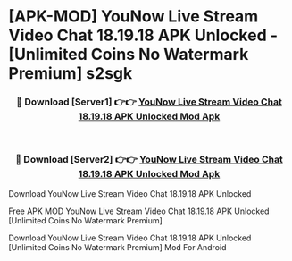 # [APK-MOD] YouNow  Live Stream Video Chat 18.19.18 APK Unlocked - [Unlimited Coins No Watermark Premium] s2sgk



<div align="center">
<h3>🔴 Download [Server1] 👉👉 <a href="https://momento.my/?title=YouNow__Live_Stream_Video_Chat_18.19.18_APK_Unlocked">YouNow  Live Stream Video Chat 18.19.18 APK Unlocked Mod Apk</a></h3><br>

<h3>🔴 Download [Server2] 👉👉 <a href="https://momento.my/?title=YouNow__Live_Stream_Video_Chat_18.19.18_APK_Unlocked">YouNow  Live Stream Video Chat 18.19.18 APK Unlocked Mod Apk</a></h3>
</div>



Download YouNow  Live Stream Video Chat 18.19.18 APK Unlocked 

Free APK MOD YouNow  Live Stream Video Chat 18.19.18 APK Unlocked [Unlimited Coins No Watermark Premium]

Download YouNow  Live Stream Video Chat 18.19.18 APK Unlocked [Unlimited Coins No Watermark Premium] Mod For Android
